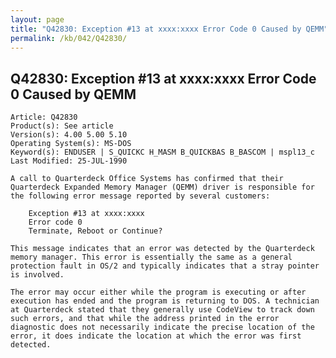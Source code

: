 ```yaml
---
layout: page
title: "Q42830: Exception #13 at xxxx:xxxx Error Code 0 Caused by QEMM"
permalink: /kb/042/Q42830/
---
```


## Q42830: Exception #13 at xxxx:xxxx Error Code 0 Caused by QEMM

	Article: Q42830
	Product(s): See article
	Version(s): 4.00 5.00 5.10
	Operating System(s): MS-DOS
	Keyword(s): ENDUSER | S_QUICKC H_MASM B_QUICKBAS B_BASCOM | mspl13_c
	Last Modified: 25-JUL-1990
	
	A call to Quarterdeck Office Systems has confirmed that their
	Quarterdeck Expanded Memory Manager (QEMM) driver is responsible for
	the following error message reported by several customers:
	
	    Exception #13 at xxxx:xxxx
	    Error code 0
	    Terminate, Reboot or Continue?
	
	This message indicates that an error was detected by the Quarterdeck
	memory manager. This error is essentially the same as a general
	protection fault in OS/2 and typically indicates that a stray pointer
	is involved.
	
	The error may occur either while the program is executing or after
	execution has ended and the program is returning to DOS. A technician
	at Quarterdeck stated that they generally use CodeView to track down
	such errors, and that while the address printed in the error
	diagnostic does not necessarily indicate the precise location of the
	error, it does indicate the location at which the error was first
	detected.
